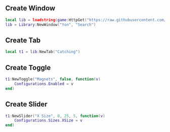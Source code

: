 ## Create Window
```lua
local lib = loadstring(game:HttpGet("https://raw.githubusercontent.com/rainhitgrassed/Slixx-ui-library/refs/heads/main/source"))();
lib = Library:NewWindow("Yon", "Search")
```
## Create Tab
```lua
local t1 = lib:NewTab("Catching")
```
## Create Toggle
```lua
t1:NewToggle("Magnets", false, function(v)
	Configurations.Enabled = v
end)
```
## Create Slider
```lua
t1:NewSlider("X Size", 0, 25, 5, function(v)
	Configurations.Sizes.XSize = v
end)
```
